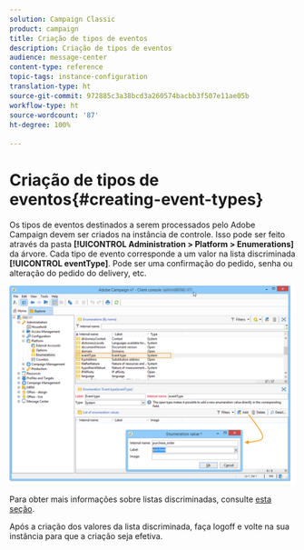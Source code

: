 ```yaml
---
solution: Campaign Classic
product: campaign
title: Criação de tipos de eventos
description: Criação de tipos de eventos
audience: message-center
content-type: reference
topic-tags: instance-configuration
translation-type: ht
source-git-commit: 972885c3a38bcd3a260574bacbb3f507e11ae05b
workflow-type: ht
source-wordcount: '87'
ht-degree: 100%

---
```



# Criação de tipos de eventos{#creating-event-types}

Os tipos de eventos destinados a serem processados pelo Adobe Campaign devem ser criados na instância de controle. Isso pode ser feito através da pasta **[!UICONTROL Administration > Platform > Enumerations]** da árvore. Cada tipo de evento corresponde a um valor na lista discriminada **[!UICONTROL eventType]**. Pode ser uma confirmação do pedido, senha ou alteração do pedido do delivery, etc.

![](assets/messagecenter_eventtype_enum_001.png)

Para obter mais informações sobre listas discriminadas, consulte [esta seção](../../platform/using/managing-enumerations.md).

Após a criação dos valores da lista discriminada, faça logoff e volte na sua instância para que a criação seja efetiva.
